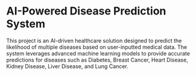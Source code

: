 # AI-Powered Disease Prediction System
 This project is an AI-driven healthcare solution designed to predict the likelihood of multiple diseases based on user-inputted medical data. The system leverages advanced machine learning models to provide accurate predictions for diseases such as Diabetes, Breast Cancer, Heart Disease, Kidney Disease, Liver Disease, and Lung Cancer.

